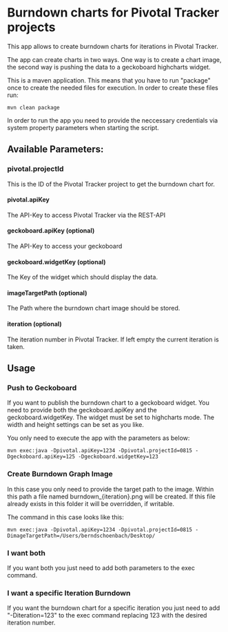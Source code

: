 # Burndown charts for Pivotal Tracker projects

This app allows to create burndown charts for iterations in Pivotal Tracker.

The app can create charts in two ways. One way is to create a chart image, 
the second way is pushing the data to a geckoboard highcharts widget.

This is a maven application. This means that you have to run "package" once to create the needed files for execution. 
In order to create these files run: 

    mvn clean package 

In order to run the app you need to provide the neccessary credentials via system property parameters when starting the script.

## Available Parameters:

### pivotal.projectId
This is the ID of the Pivotal Tracker project to get the burndown chart for. 

#### pivotal.apiKey
The API-Key to access Pivotal Tracker via the REST-API

#### geckoboard.apiKey (optional)
The API-Key to access your geckoboard

#### geckoboard.widgetKey (optional)
The Key of the widget which should display the data.

#### imageTargetPath (optional)
The Path where the burndown chart image should be stored.

#### iteration (optional)
The iteration number in Pivotal Tracker. If left empty the current iteration is taken.

## Usage

### Push to Geckoboard
If you want to publish the burndown chart to a geckoboard widget. You need to provide 
both the geckoboard.apiKey and the geckoboard.widgetKey. The widget must be set to highcharts mode. 
The width and height settings can be set as you like.

You only need to execute the app with the parameters as below:

    mvn exec:java -Dpivotal.apiKey=1234 -Dpivotal.projectId=0815 -Dgeckoboard.apiKey=125 -Dgeckoboard.widgetKey=123
    
### Create Burndown Graph Image
In this case you only need to provide the target path to the image. Within this path a file named burndown_{iteration}.png 
will be created. If this file already exists in this folder it will be overridden, if writable.

The command in this case looks like this:

    mvn exec:java -Dpivotal.apiKey=1234 -Dpivotal.projectId=0815 -DimageTargetPath=/Users/berndschoenbach/Desktop/
    
    
### I want both
If you want both you just need to add both parameters to the exec command.

### I want a specific Iteration Burndown
If you want the burndown chart for a specific iteration you just need to add "-Diteration=123" to the exec command 
replacing 123 with the desired iteration number.
